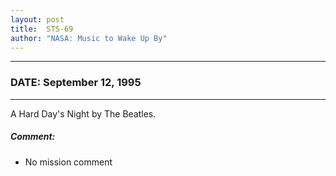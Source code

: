 ```yaml
---
layout: post
title:  STS-69
author: "NASA: Music to Wake Up By"
---
```


----
### DATE: September 12, 1995
----
A Hard Day's Night by The Beatles.

##### Comment:
* No mission comment
